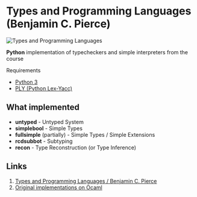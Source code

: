 # Types and Programming Languages (Benjamin C. Pierce) #

![Types and Programming Languages](http://www.cis.upenn.edu/~bcpierce/tapl/taplcover.jpg)

**Python** implementation of typecheckers and simple interpreters from the course

Requirements

* [Python 3](https://www.python.org/) 
* [PLY (Python Lex-Yacc)](http://www.dabeaz.com/ply/)

## What implemented ##

* **untyped** - Untyped System
* **simplebool** - Simple Types
* **fullsimple** (partially) - Simple Types / Simple Extensions
* **rcdsubbot** - Subtyping
* **recon** - Type Reconstruction (or Type Inference)

## Links ##

1. [Types and Programming Languages / Benjamin C. Pierce](http://www.cis.upenn.edu/~bcpierce/tapl/index.html)
2. [Original implementations on Ocaml](http://www.cis.upenn.edu/~bcpierce/tapl/checkers/)